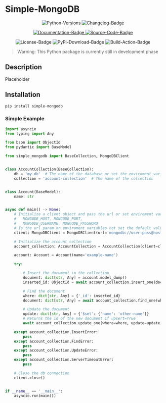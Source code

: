 # Simple-MongoDB

<p align="center">
    <img src="https://img.shields.io/badge/3.12-3b78a9?style=for-the-badge&logo=Python&logoColor=ffffff" alt="Python-Versions">
    <a href="https://github.com/Gandori/Simple-MongoDB/blob/master/CHANGELOG.md" target="_blank">
        <img src="https://img.shields.io/badge/Changelog-3b78a9?style=for-the-badge&logoColor=ffffff" alt="Changelog-Badge">
    </a>
</p>

<p align="center">
    <a href="https://github.com/Gandori/Simple-MongoDB" target="_blank">
        <img src="https://img.shields.io/badge/Documentation-ef5552?style=for-the-badge&logo=Read the Docs&logoColor=ffffff" alt="Documentation-Badge">
    </a>
    <a href="https://github.com/Gandori/Simple-MongoDB" target="_blank">
        <img src="https://img.shields.io/badge/Source_code-0953dc?style=for-the-badge&logo=Github&logoColor=fffff" alt="Source-Code-Badge">
    </a>
</p>

<p align="center">
    <img src="https://img.shields.io/github/license/Gandori/Simple-MongoDB?style=for-the-badge" alt="License-Badge">
    <img src="https://img.shields.io/pypi/dm/simple-mongodb?style=for-the-badge&label=PyPi%20" alt="PyPi-Download-Badge">
    <img src="https://img.shields.io/github/actions/workflow/status/Gandori/Simple-MongoDB/publish.yml?branch=master&event=pull_request&style=for-the-badge&label=Build%20Action" alt="Build-Action-Badge">
</p>

> Warning: This Python package is currently still in development phase

## Description

Placeholder

## Installation

```sh
pip install simple-mongodb
```

### Simple Example

```python
import asyncio
from typing import Any

from bson import ObjectId
from pydantic import BaseModel

from simple_mongodb import BaseCollection, MongoDBClient


class AccountCollection(BaseCollection):
    db = 'my-db'  # The name of the database or set the enviroment variable MONGODB_DB
    collection = 'account-collection'  # The name of the collection


class Account(BaseModel):
    name: str


async def main() -> None:
    # Initialize a client object and pass the url or set enviroment variables
    #   MONGODB_HOST, MONGODB_PORT,
    #   MONGODB_USERNAME, MONGODB_PASSWORD
    # Is the url param or enviroment variables not set the default values are used
    client: MongoDBClient = MongoDBClient(url='mongodb://user:pass@host:27017')

    # Initialize the account collection
    account_collection: AccountCollection = AccountCollection(client=client)

    account: Account = Account(name='example-name')

    try:

        # Insert the document in the collection
        document: dict[str, Any] = account.model_dump()
        inserted_id: ObjectId = await account_collection.insert_one(document=document)

        # Find the document
        where: dict[str, Any] = {'_id': inserted_id}
        document: dict[str, Any] = await account_collection.find_one(where=where)

        # Update the document
        update: dict[str, Any] = {'$set': {'name': 'other-name'}}
        # Returns the id of the new document if upsert=True
        await account_collection.update_one(where=where, update=update, upsert=False)

    except account_collection.InsertError:
        pass
    except account_collection.FindError:
        pass
    except account_collection.UpdateError:
        pass
    except account_collection.ServerTimeoutError:
        pass

    # Close the db connection
    client.close()


if __name__ == '__main__':
    asyncio.run(main())
```
